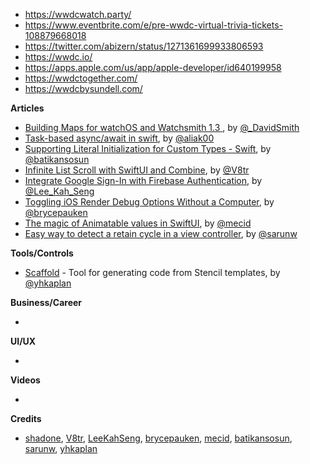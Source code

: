 - https://wwdcwatch.party/
- https://www.eventbrite.com/e/pre-wwdc-virtual-trivia-tickets-108879668018
- https://twitter.com/abizern/status/1271361699933806593
- https://wwdc.io/
- https://apps.apple.com/us/app/apple-developer/id640199958
- https://wwdctogether.com/
- https://wwdcbysundell.com/

**Articles**

* [Building Maps for watchOS and Watchsmith 1.3 ](https://david-smith.org/blog/2020/06/08/building-maps-for-watchos-and-watchsmith/), by [@_DavidSmith](http://twitter.com/_DavidSmith)
* [Task-based async/await in swift](https://medium.com/macoclock/async-await-in-swift-with-tasker-41f6057e64af), by [@aliak00](https://twitter.com/aliak00)
* [Supporting Literal Initialization for Custom Types - Swift](https://medium.com/@batikansosun/supporting-literal-initialization-for-custom-types-662fa6fa23cb), by [@batikansosun](https://twitter.com/batikansosun)
* [Infinite List Scroll with SwiftUI and Combine](https://www.vadimbulavin.com/infinite-list-scroll-swiftui-combine/), by [@V8tr](https://twitter.com/V8tr)
* [Integrate Google Sign-In with Firebase Authentication](https://swiftsenpai.com/development/google-sign-in-firebase-authentication/), by [@Lee_Kah_Seng](https://twitter.com/Lee_Kah_Seng)
* [Toggling iOS Render Debug Options Without a Computer](https://bryce.co/on-device-render-debugging/), by [@brycepauken](https://twitter.com/brycepauken)
* [The magic of Animatable values in SwiftUI](https://swiftwithmajid.com/2020/06/17/the-magic-of-animatable-values-in-swiftui/), by [@mecid](https://twitter.com/mecid)
* [Easy way to detect a retain cycle in a view controller](https://sarunw.com/posts/easy-way-to-detect-retain-cycle-in-view-controller/), by [@sarunw](https://twitter.com/sarunw)

**Tools/Controls**

* [Scaffold](https://github.com/yhkaplan/scaffold) - Tool for generating code from Stencil templates, by [@yhkaplan](https://twitter.com/yhkaplan)

**Business/Career**

*

**UI/UX**

*

**Videos**

*

**Credits**

* [shadone](https://github.com/shadone), [V8tr](https://github.com/V8tr), [LeeKahSeng](https://github.com/LeeKahSeng), [brycepauken](https://github.com/brycepauken), [mecid](https://github.com/mecid), [batikansosun](https://github.com/batikansosun), [sarunw](https://github.com/sarunw), [yhkaplan](https://github.com/yhkaplan)
